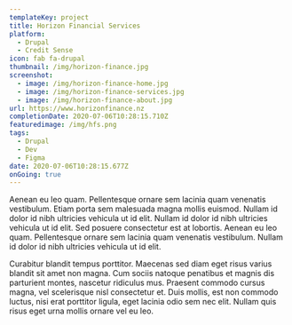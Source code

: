 ```yaml
---
templateKey: project
title: Horizon Financial Services
platform:
  - Drupal
  - Credit Sense
icon: fab fa-drupal
thumbnail: /img/horizon-finance.jpg
screenshot:
  - image: /img/horizon-finance-home.jpg
  - image: /img/horizon-finance-services.jpg
  - image: /img/horizon-finance-about.jpg
url: https://www.horizonfinance.nz
completionDate: 2020-07-06T10:28:15.710Z
featuredimage: /img/hfs.png
tags:
  - Drupal
  - Dev
  - Figma
date: 2020-07-06T10:28:15.677Z
onGoing: true
---
```

Aenean eu leo quam. Pellentesque ornare sem lacinia quam venenatis vestibulum. Etiam porta sem malesuada magna mollis euismod. Nullam id dolor id nibh ultricies vehicula ut id elit. Nullam id dolor id nibh ultricies vehicula ut id elit. Sed posuere consectetur est at lobortis. Aenean eu leo quam. Pellentesque ornare sem lacinia quam venenatis vestibulum. Nullam id dolor id nibh ultricies vehicula ut id elit.

Curabitur blandit tempus porttitor. Maecenas sed diam eget risus varius blandit sit amet non magna. Cum sociis natoque penatibus et magnis dis parturient montes, nascetur ridiculus mus. Praesent commodo cursus magna, vel scelerisque nisl consectetur et. Duis mollis, est non commodo luctus, nisi erat porttitor ligula, eget lacinia odio sem nec elit. Nullam quis risus eget urna mollis ornare vel eu leo.